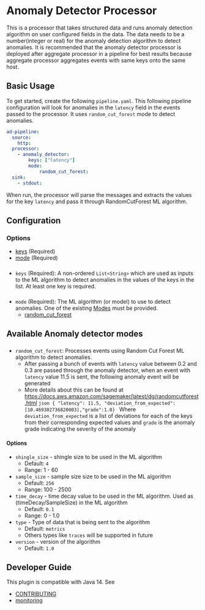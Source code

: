 # Anomaly Detector Processor

This is a processor that takes structured data and runs anomaly detection algorithm on user configured fields in the data. The data needs to be a number(integer or real) for the anomaly detection algorithm to detect anomalies. It is recommended that the anomaly detector processor is deployed after aggregate processor in a pipeline for best results because aggregate processor aggregates events with same keys onto the same host.

## Basic Usage

To get started, create the following `pipeline.yaml`. This following pipeline configuration will look for anomalies in the `latency` field in the events passed to the processor. It uses `random_cut_forest` mode to detect anomalies.

```yaml
ad-pipeline:
  source:
    http:
  processor:
    - anomaly_detector:
        keys: ["latency"]
        mode: 
            random_cut_forest:
  sink:
    - stdout:
```

When run, the processor will parse the messages and extracts the values for the key `latency` and pass it through RandomCutForest ML algorithm.

## Configuration

### Options

* [keys](#keys) (Required)
* [mode](#mode) (Required)

### <a name="keys"></a>
* `keys` (Required): A non-ordered `List<String>` which are used as inputs to the ML algorithm to detect anomalies in the values of the keys in the list. At least one key is required.

### <a name="mode"></a>
* `mode` (Required): The ML algorithm (or model) to use to detect anomalies. One of the existing [Modes](#anomaly-detector-modes) must be provided.
    * [random_cut_forest](#random_cut_forest)


## Available Anomaly detector modes

### <a name="random_cut_forest"></a>
* `random_cut_forest`: Processes events using Random Cut Forest ML algorithm to detect anomalies.
  * After passing a bunch of events with `latency` value between 0.2 and 0.3 are passed through the anomaly detector, when an event with `latency` value 11.5 is sent, the following anomaly event will be generated
  * More details about this can be found at https://docs.aws.amazon.com/sagemaker/latest/dg/randomcutforest.html
        ```json
            { "latency": 11.5, "deviation_from_expected":[10.469302736820003],"grade":1.0}
        ```
        Where `deviation_from_expected` is a list of deviations for each of the keys from their corresponding expected values and `grade` is the anomaly grade indicating the severity of the anomaly

#### Options
* `shingle_size` - shingle size to be used in the ML algorithm
  * Default: `4`
  * Range: 1 - 60
* `sample_size` - sample size size to be used in the ML algorithm
  * Default: `256`
  * Range: 100 - 2500
* `time_decay` - time decay value to be used in the ML algorithm. Used as (timeDecay/SampleSize) in the ML algorithm
  * Default: `0.1`
  * Range: 0 - 1.0
* `type` - Type of data that is being sent to the algorithm
  * Default: `metrics`
  * Others types like `traces` will be supported in future
* `version` - version of the algorithm
  * Default: `1.0`


## Developer Guide
This plugin is compatible with Java 14. See
- [CONTRIBUTING](https://github.com/opensearch-project/data-prepper/blob/main/CONTRIBUTING.md)
- [monitoring](https://github.com/opensearch-project/data-prepper/blob/main/docs/monitoring.md)
